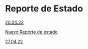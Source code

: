 # Reporte de Estado

[20.04.22](Reporte%20de%20Estado%20eb0be4d992144fe1b49b3e40e4144c49/20%2004%2022%206cafbb3b6f8b45f7bfec4c40cbf25148.md)

[Nuevo Reporte de estado](Reporte%20de%20Estado%20eb0be4d992144fe1b49b3e40e4144c49/Nuevo%20Reporte%20de%20estado%20d33b2a6b6006460e9e1e2a584ab162b6.md)

[27.04.22](Reporte%20de%20Estado%20eb0be4d992144fe1b49b3e40e4144c49/27%2004%2022%204f8457dfdb5444b284f72b28d7c4cd5b.md)